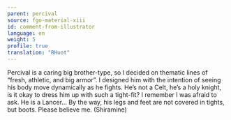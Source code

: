 ```yaml
---
parent: percival
source: fgo-material-xiii
id: comment-from-illustrator
language: en
weight: 5
profile: true
translation: "RHuot"
---
```


Percival is a caring big brother-type, so I decided on thematic lines of “fresh, athletic, and big armor”. I designed him with the intention of seeing his body move dynamically as he fights. He’s not a Celt, he’s a holy knight, is it okay to dress him up with such a tight-fit? I remember I was afraid to ask. He is a Lancer… By the way, his legs and feet are not covered in tights, but boots. Please believe me. (Shiramine)
